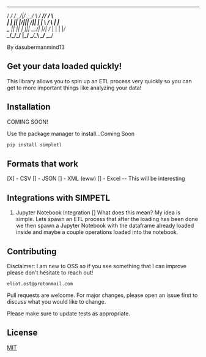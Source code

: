  ____  _  _      ____  _     _____ _____  _    
/ ___\/ \/ \__/|/  __\/ \   /  __//__ __\/ \   
|    \| || |\/|||  \/|| |   |  \    / \  | |   
\___ || || |  |||  __/| |_/\|  /_   | |  | |_/\
\____/\_/\_/  \|\_/   \____/\____\  \_/  \____/

By dasubermanmind13



## Get your data loaded quickly!
This library allows you to spin up an ETL process very quickly so you can get to 
more important things like analyzing your data! 


## Installation
COMING SOON!

Use the package manager to install...Coming Soon

```bash
pip install simpletl
```

## Formats that work

[X] - CSV
[] - JSON
[] - XML (eww)
[] - Excel -- This will be interesting

## Integrations with SIMPETL

1. Jupyter Notebook Integration [] What does this mean? My idea is simple. Lets spawn an 
ETL process that after the loading has been done we then spawn a Jupyter Notebook with the 
dataframe already loaded inside and maybe a couple operations loaded into the notebook. 

## Contributing
Disclaimer: I am new to OSS so if you see something that I can improve please don't hesitate to reach out!

```
eliot.ost@protonmail.com
```

Pull requests are welcome. For major changes, please open an issue first to discuss what you would like to change.

Please make sure to update tests as appropriate.

## License
[MIT](https://choosealicense.com/licenses/mit/)
